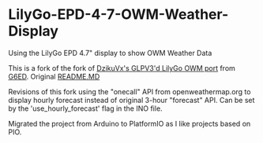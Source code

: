 # LilyGo-EPD-4-7-OWM-Weather-Display
Using the LilyGo EPD 4.7" display to show OWM Weather Data

This is a fork of the fork of [DzikuVx's GLPV3'd LilyGo OWM port](https://github.com/DzikuVx/LilyGo-EPD-4-7-OWM-Weather-Display) from [G6ED](https://github.com/G6EJD/).  Original [README.MD](./src/README.md)

Revisions of this fork using the "onecall" API from openweathermap.org to display hourly forecast instead of original 3-hour "forecast" API.  Can be set by the 'use_hourly_forecast' flag in the INO file.

Migrated the project from Arduino to PlatformIO as I like projects based on PIO.
